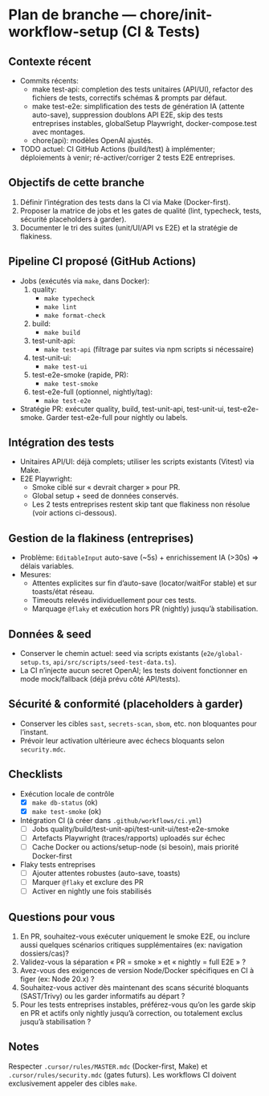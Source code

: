 # Plan de branche — chore/init-workflow-setup (CI & Tests)

## Contexte récent
- Commits récents:
  - make test-api: completion des tests unitaires (API/UI), refactor des fichiers de tests, correctifs schémas & prompts par défaut.
  - make test-e2e: simplification des tests de génération IA (attente auto-save), suppression doublons API E2E, skip des tests entreprises instables, globalSetup Playwright, docker-compose.test avec montages.
  - chore(api): modèles OpenAI ajustés.
- TODO actuel: CI GitHub Actions (build/test) à implémenter; déploiements à venir; ré-activer/corriger 2 tests E2E entreprises.

## Objectifs de cette branche
1. Définir l’intégration des tests dans la CI via Make (Docker-first).
2. Proposer la matrice de jobs et les gates de qualité (lint, typecheck, tests, sécurité placeholders à garder).
3. Documenter le tri des suites (unit/UI/API vs E2E) et la stratégie de flakiness.

## Pipeline CI proposé (GitHub Actions)
- Jobs (exécutés via `make`, dans Docker):
  1) quality:
     - `make typecheck`
     - `make lint`
     - `make format-check`
  2) build:
     - `make build`
  3) test-unit-api:
     - `make test-api` (filtrage par suites via npm scripts si nécessaire)
  4) test-unit-ui:
     - `make test-ui`
  5) test-e2e-smoke (rapide, PR):
     - `make test-smoke`
  6) test-e2e-full (optionnel, nightly/tag):
     - `make test-e2e`
- Stratégie PR: exécuter quality, build, test-unit-api, test-unit-ui, test-e2e-smoke. Garder test-e2e-full pour nightly ou labels.

## Intégration des tests
- Unitaires API/UI: déjà complets; utiliser les scripts existants (Vitest) via Make.
- E2E Playwright:
  - Smoke ciblé sur « devrait charger » pour PR.
  - Global setup + seed de données conservés.
  - Les 2 tests entreprises restent skip tant que flakiness non résolue (voir actions ci-dessous).

## Gestion de la flakiness (entreprises)
- Problème: `EditableInput` auto-save (~5s) + enrichissement IA (>30s) ⇒ délais variables.
- Mesures:
  - Attentes explicites sur fin d’auto-save (locator/waitFor stable) et sur toasts/état réseau.
  - Timeouts relevés individuellement pour ces tests.
  - Marquage `@flaky` et exécution hors PR (nightly) jusqu’à stabilisation.

## Données & seed
- Conserver le chemin actuel: seed via scripts existants (`e2e/global-setup.ts`, `api/src/scripts/seed-test-data.ts`).
- La CI n’injecte aucun secret OpenAI; les tests doivent fonctionner en mode mock/fallback (déjà prévu côté API/tests).

## Sécurité & conformité (placeholders à garder)
- Conserver les cibles `sast`, `secrets-scan`, `sbom`, etc. non bloquantes pour l’instant.
- Prévoir leur activation ultérieure avec échecs bloquants selon `security.mdc`.

## Checklists
- Exécution locale de contrôle
  - [x] `make db-status` (ok)
  - [x] `make test-smoke` (ok)
- Intégration CI (à créer dans `.github/workflows/ci.yml`)
  - [ ] Jobs quality/build/test-unit-api/test-unit-ui/test-e2e-smoke
  - [ ] Artefacts Playwright (traces/rapports) uploadés sur échec
  - [ ] Cache Docker ou actions/setup-node (si besoin), mais priorité Docker-first
- Flaky tests entreprises
  - [ ] Ajouter attentes robustes (auto-save, toasts)
  - [ ] Marquer `@flaky` et exclure des PR
  - [ ] Activer en nightly une fois stabilisés

## Questions pour vous
1) En PR, souhaitez-vous exécuter uniquement le smoke E2E, ou inclure aussi quelques scénarios critiques supplémentaires (ex: navigation dossiers/cas)?
2) Validez-vous la séparation « PR = smoke » et « nightly = full E2E » ?
3) Avez-vous des exigences de version Node/Docker spécifiques en CI à figer (ex: Node 20.x) ?
4) Souhaitez-vous activer dès maintenant des scans sécurité bloquants (SAST/Trivy) ou les garder informatifs au départ ?
5) Pour les tests entreprises instables, préférez-vous qu’on les garde skip en PR et actifs only nightly jusqu’à correction, ou totalement exclus jusqu’à stabilisation ?

## Notes
Respecter `.cursor/rules/MASTER.mdc` (Docker-first, Make) et `.cursor/rules/security.mdc` (gates futurs). Les workflows CI doivent exclusivement appeler des cibles `make`.

